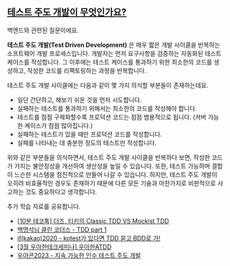 ## [테스트 주도 개발이 무엇인가요?](https://www.maeil-mail.kr/question/156)

백엔드와 관련된 질문이에요.

**테스트 주도 개발(Test Driven Development)** 은 매우 짧은 개발 사이클을 반복하는 소프트웨어 개발 프로세스입니다. 개발자는 먼저 요구사항을 검증하는 자동화된 테스트 케이스를 작성합니다. 그 이후에는 테스트 케이스를 통과하기 위한 최소한의 코드를 생성하고, 작성한 코드를 리팩토링하는 과정을 반복합니다.

테스트 주도 개발 사이클에는 다음과 같이 몇 가지 의식할 부분들이 존재하는데요.

- 일단 간단하고, 해보기 쉬운 것을 먼저 시도합니다.
- 실패하는 테스트를 통과하기 위해서는 최소한의 코드를 작성해야 합니다.
- 테스트를 점점 구체화할수록 프로덕션 코드는 점점 범용적으로 됩니다. (커버 가능한 케이스가 점점 많아집니다.)
- 실패하는 테스트가 있을 때만 프로덕션 코드를 작성합니다.
- 실패를 나타내는 데 충분한 정도의 테스트만 작성합니다.

위와 같은 부분들을 의식하면서, 테스트 주도 개발 사이클을 반복하다 보면, 작성한 코드가 가지는 불안정성을 개선하여 생산성을 높일 수 있습니다. 또한, 테스트 가능하며 결합이 느슨한 시스템을 점진적으로 만들어 나갈 수 있습니다. 하지만, 테스트 주도 개발이 오히려 비효율적인 경우도 존재하기 때문에 다른 모든 기술과 마찬가지로 비판적으로 사고하는 것도 중요하다고 생각합니다.

추가 학습 자료를 공유합니다.

- [[10분 테코톡] 더즈, 티키의 Classic TDD VS Mockist TDD](https://youtu.be/n01foM9tsRo?feature=shared)
- [백명석님 클린 코더스 - TDD part 1](https://youtu.be/wmHV6L0e1sU?feature=shared)
- [if(kakao)2020 - kotest가 있다면 TDD 묻고 BDD로 가!](https://tv.kakao.com/channel/3693125/cliplink/414004682)
- [[3월 우아한테크세미나] 우아한ATDD](https://youtu.be/ITVpmjM4mUE?feature=shared)
- [우아콘2023 - 지속 가능한 인수 테스트 주도 개발](https://youtu.be/birVFRb2d-E?feature=shared)